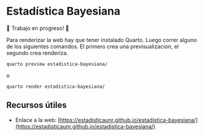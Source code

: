# Estadística Bayesiana

🚧 Trabajo en progreso! 🚧

Para renderizar la web hay que tener instalado Quarto. Luego correr alguno de los siguientes comandos. El primero crea una previsualizacion, el segundo crea renderiza.

```
quarto preview estadistica-bayesiana/
```

o

```
quarto render estadistica-bayesiana/
```

## Recursos útiles

* Enlace a la web: [https://estadisticaunr.github.io/estadistica-bayesiana/](https://estadisticaunr.github.io/estadistica-bayesiana/)

